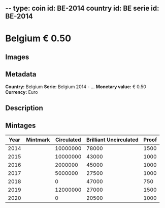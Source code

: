 --
type: coin
id: BE-2014
country id: BE
serie id: BE-2014
--

# Belgium € 0.50

## Images


## Metadata

**Country:** Belgium
**Serie:** Belgium 2014 - ...
**Monetary value:** € 0.50
**Currency:** Euro

## Description


## Mintages
| Year | Mintmark | Circulated | Brilliant Uncirculated | Proof |
| ---- | -------- | ---------- | ---------------------- | ----- |
| 2014 |  | 10000000| 78000 | 1500 |
| 2015 |  | 10000000| 43000 | 1000 |
| 2016 |  | 2000000| 45000 | 1000 |
| 2017 |  | 5000000| 27500 | 1000 |
| 2018 |  | 0| 47000 | 750 |
| 2019 |  | 12000000| 27000 | 1500 |
| 2020 |  | 0| 20500 | 1000 |
